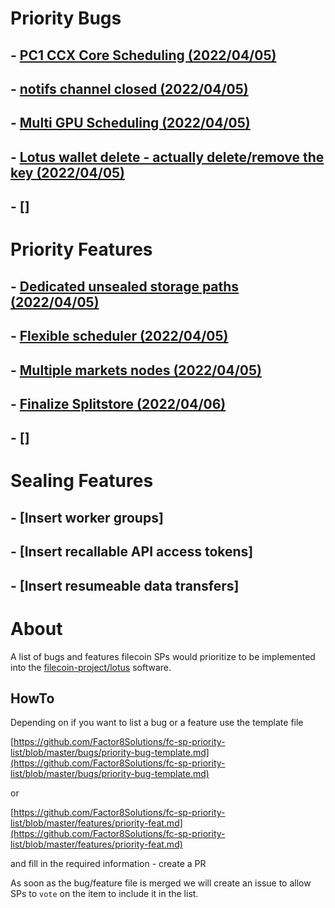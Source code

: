 # Priority Bugs

## - [PC1 CCX Core Scheduling (2022/04/05)](bugs/pc1-ccx-core-scheduling.md) 

## - [notifs channel closed (2022/04/05)](bugs/notifs-channel-closed.md)

## - [Multi GPU Scheduling (2022/04/05)](bugs/Mulit-GPU-scheduling.m)

## - [Lotus wallet delete - actually delete/remove the key (2022/04/05)](bugs/lotus-wallet-delete.md)

## - []

# Priority Features

## - [Dedicated unsealed storage paths (2022/04/05)](https://github.com/Factor8Solutions/fc-sp-priority-list_lotus/blob/master/features/dedicated-unsealed-storage-paths.md)

## - [Flexible scheduler (2022/04/05)](https://github.com/Factor8Solutions/fc-sp-priority-list_lotus/blob/master/features/flexible-scheduler.md)

## - [Multiple markets nodes (2022/04/05)](https://github.com/Factor8Solutions/fc-sp-priority-list_lotus/blob/master/features/multiple-markets-nodes.md)

## - [Finalize Splitstore (2022/04/06)](https://github.com/Factor8Solutions/fc-sp-priority-list_lotus/blob/master/features/finalize-splitstore.md)

## - []

# Sealing Features

## - [Insert worker groups]

## - [Insert recallable API access tokens]

## - [Insert resumeable data transfers]

# About

A list of bugs and features filecoin SPs would prioritize to be implemented into the [filecoin-project/lotus](https://github.com/filecoin-project/lotus) software.

## HowTo

Depending on if you want to list a bug or a feature use the template file

 [https://github.com/Factor8Solutions/fc-sp-priority-list/blob/master/bugs/priority-bug-template.md](https://github.com/Factor8Solutions/fc-sp-priority-list/blob/master/bugs/priority-bug-template.md)

 or

  [https://github.com/Factor8Solutions/fc-sp-priority-list/blob/master/features/priority-feat.md](https://github.com/Factor8Solutions/fc-sp-priority-list/blob/master/features/priority-feat.md) 

and fill in the required information - create a PR

As soon as the bug/feature file is merged we will create an issue to allow SPs to `vote` on the item to include it in the list.



